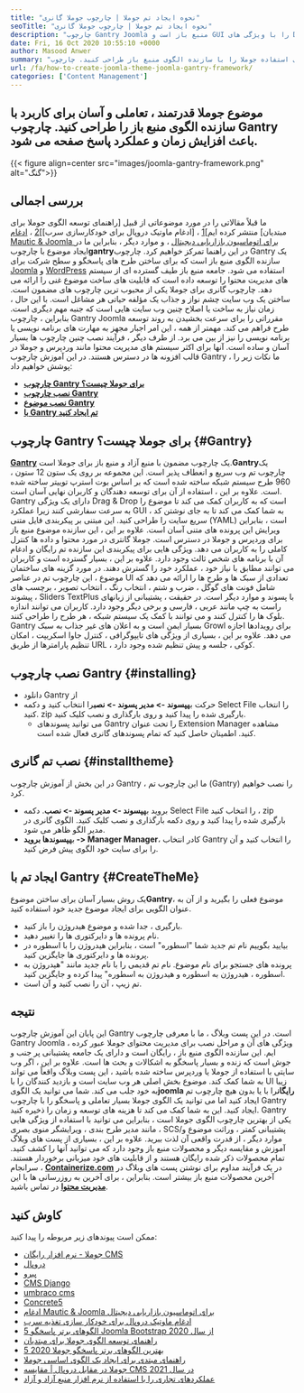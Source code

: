 ```yaml
---
title: "نحوه ایجاد تم جوملا | چارچوب جوملا گانری" 
seoTitle: "نحوه ایجاد تم جوملا | چارچوب جوملا گانری" 
description: "چارچوب Gantry Joomla منبع باز است و GUI را با ویژگی های Drag & Drop ارائه می دهد و کاربران را قادر می سازد تا به سرعت الگوهای پویا و پاسخگو CMS را بسازند." 
date: Fri, 16 Oct 2020 10:55:10 +0000
author: Masood Anwer
summary: "تم های قدرتمند ، تعاملی و آسان برای استفاده جوملا را با سازنده الگوی منبع باز طراحی کنید. چارچوب Gantry باعث افزایش زمان و عملکرد پاسخ صفحه می شود." 
url: /fa/how-to-create-joomla-theme-joomla-gantry-framework/
categories: ['Content Management']
---
```


## موضوع جوملا قدرتمند ، تعاملی و آسان برای کاربرد با سازنده الگوی منبع باز را طراحی کنید. چارچوب Gantry باعث افزایش زمان و عملکرد پاسخ صفحه می شود.

{{< figure align=center src="images/joomla-gantry-framework.png" alt="گنگ">}}


## **بررسی اجمالی**
ما قبلاً مقالاتی را در مورد موضوعاتی از قبیل [راهنمای توسعه الگوی جوملا برای مبتدیان] منتشر کرده ایم][1] ، [ادغام ماوتیک دروپال برای خودکارسازی سرب]][2] ، [ادغام Mautic & Joomla برای اتوماسیون بازاریابی دیجیتال][3] ، و موارد دیگر ، بنابراین ما در ایجاد موضوع با چارچوب**gantry**در این راهنما تمرکز خواهیم کرد. چارچوب Gantry یک سازنده الگوی منبع باز است که برای ساختن طرح های پاسخگو و سطح شرکت برای [Joomla][4] و [WordPress][5] استفاده می شود. جامعه منبع باز طیف گسترده ای از سیستم های مدیریت محتوا را توسعه داده است که قابلیت های ساخت موضوع غنی را ارائه می دهد. چارچوب گانری برای جوملا یکی از محبوب ترین چارچوب های مضمون است. ساختن یک وب سایت چشم نواز و جذاب یک مؤلفه حیاتی هر مشاغل است. با این حال ، زمان نیاز به ساخت یا اصلاح چنین وب سایت هایی است که جنبه مهم دیگری است.
بنابراین ، چارچوب Gantry Joomla مقرراتی را برای سرعت بخشیدن به روند توسعه طرح فراهم می کند. مهمتر از همه ، این امر اجبار مجهز به مهارت های برنامه نویسی یا برنامه نویسی را نیز از بین می برد. از طرف دیگر ، فرآیند نصب چنین چارچوب ها بسیار آسان و ساده است. آنها برای اکثر سیستم های مدیریت محتوا مانند وردپرس و جوملا در قالب افزونه ها در دسترس هستند. در این آموزش چارچوب Gantry ، ما نکات زیر را پوشش خواهیم داد:
* [**چارچوب Gantry برای جوملا چیست؟**][6]
* [**نصب چارچوب Gantry**][7]
* [**نصب موضوع Gantry**][8]
* [**با Gantry تم ایجاد کنید**][9]

## چارچوب Gantry برای جوملا چیست؟   {#Gantry}
[**Gantry**][10] یک چارچوب مضمون با منبع آزاد و منبع باز برای جوملا است.**Gantry**یک چارچوب تم وب سریع و انعطاف پذیر است. این مجموعه بر روی یک ستون 12 ستون ، 960 طرح سیستم شبکه ساخته شده است که بر اساس بوت استرپ توییتر ساخته شده است. علاوه بر این ، استفاده از آن برای توسعه دهندگان و کاربران نهایی آسان است. Gantry دارای یک ویژگی Drag & Drop است که به کاربران کمک می کند تا موضوع را به سرعت سفارشی کنند زیرا عملکرد GUI به شما کمک می کند تا به جای نوشتن کد ، سریع سایت را طراحی کنید. این مبتنی بر پیکربندی فایل متنی (YAML) است ، بنابراین ویرایش این پرونده های متنی آسان است. علاوه بر این ، این سازنده موضوع منبع باز برای وردپرس و جوملا در دسترس است. جوملا گانتری در مورد محتوا و داده ها کنترل کاملی را به کاربران می دهد. ویژگی هایی برای پیکربندی این سازنده تم رایگان و ادغام آن با برنامه های شخص ثالث وجود دارد. علاوه بر این ، بسیار گسترده است و کاربران می توانند مطابق با نیاز خود ، عملکرد خود را گسترش دهند.
در مورد گزینه های ساختمان موضوع ، این چارچوب تم در عناصر UI تعدادی از سبک ها و طرح ها را ارائه می دهد که شامل فونت های گوگل ، ضرب و شتم ، انتخاب رنگ ، انتخاب تصویر ، برچسب های پیشوند ، Sliders TextPlus با پسوند و موارد دیگر است. در حقیقت ، پشتیبانی از زبانهای راست به چپ مانند عربی ، فارسی و برخی دیگر وجود دارد. کاربران می توانند اندازه بلوک ها را کنترل کنند و می توانند با کمک یک سیستم شبکه ، هر طرح را طراحی کنند. Gantry بسیار ایمن است و به اعلان های غیر جذاب به سبک Growl برای رویدادها اجازه می دهد. علاوه بر این ، بسیاری از ویژگی های تایپوگرافی ، کنترل جاوا اسکریپت ، امکان تنظیم پارامترها از طریق URL ، کوکی ، جلسه و پیش تنظیم شده وجود دارد.

## نصب چارچوب Gantry   {#installing}
  * دانلود Gantry از
* حرکت به**پسوند -> مدیر پسوند -> نصب**را انتخاب کنید و دکمه Select File را انتخاب کنید. zip بارگیری شده را پیدا کنید و روی بارگذاری و نصب کلیک کنید.
  * می توانید پسوندهای Gantry را تحت عنوان Extension Manager مشاهده کنید. اطمینان حاصل کنید که تمام پسوندهای گانری فعال شده است.

## نصب تم گانری   {#installtheme}
در این بخش از آموزش چارچوب Gantry ، ما این چارچوب تم (Gantry) را نصب خواهیم کرد.
* بروید به**پسوند -> مدیر پسوند -> نصب**. دکمه Select File را انتخاب کنید ، zip بارگیری شده را پیدا کنید و روی دکمه بارگذاری و نصب کلیک کنید. الگوی گانری در مدیر الگو ظاهر می شود.
* به**پسوندها بروید -> Manager Manager**، کادر انتخاب Gantry را انتخاب کنید و آن را برای سایت خود الگوی پیش فرض کنید.

## ایجاد تم با Gantry   {#CreateTheMe}
یک روش بسیار آسان برای ساختن موضوع**Gantry**، موضوع فعلی را بگیرید و از آن به عنوان الگویی برای ایجاد موضوع جدید خود استفاده کنید.
  * بارگیری ، جدا شده و موضوع هیدروژن را باز کنید.
  * نام پرونده ها و دایرکتوری ها را تغییر دهید.
  * بیایید بگوییم نام تم جدید شما "اسطوره" است ، بنابراین هیدروژن را با اسطوره در پرونده ها و دایرکتوری ها جایگزین کنید.
  * پرونده های جستجو برای نام موضوع. نام تم قدیمی را با نام جدید مانند "هیدروژن به اسطوره ، هیدروژن به اسطوره و هیدروژن به اسطوره" پیدا کرده و جایگزین کنید.
  * تم زیپ ، آن را نصب کنید و آن است.

## نتیجه
این پایان این آموزش چارچوب Gantry است. در این پست وبلاگ ، ما با معرفی چارچوب Gantry Joomla ، ویژگی های آن و مراحل نصب برای مدیریت محتوای جوملا عبور کرده ایم. این سازنده الگوی منبع باز ، رایگان است و دارای یک جامعه پشتیبانی پر جنب و جوش است که زنده و بسیار پاسخگو به اشکالات و بحث ها است. علاوه بر این ، اگر وب سایتی با استفاده از جوملا یا وردپرس ساخته شده باشید ، این پست وبلاگ واقعاً می تواند به شما کمک کند. موضوع بخش اصلی هر وب سایت است و بازدید کنندگان را با UI زیبا به خود جلب می کند. شما می توانید یک الگوی**joomla رایگان**را با یا بدون هیچ چارچوب تم ایجاد کنید اما می توانید یک الگوی جوملا بسیار تعاملی و پاسخگو را با چارچوب Gantry ایجاد کنید. این به شما کمک می کند تا هزینه های توسعه و زمان را ذخیره کنید.
Gantry یکی از بهترین چارچوب الگوی جوملا است ، بنابراین می توانید با استفاده از ویژگی هایی مانند مدیر طرح بندی ، ویرایشگر منوی بصری ، SCS/پشتیبانی کمتر ، وراثت موضوع و موارد دیگر ، از قدرت واقعی آن لذت ببرید. علاوه بر این ، بسیاری از پست های وبلاگ آموزش و مقایسه دیگر و محصولات منبع باز وجود دارد که می توانید آنها را کشف کنید. تمام محصولات ذکر شده رایگان هستند و از قابلیت های خود میزبانی برخوردار هستند. سرانجام ، [**Containerize.com**][11] در یک فرآیند مداوم برای نوشتن پست های وبلاگ در آخرین محصولات منبع باز بیشتر است. بنابراین ، برای آخرین به روزرسانی ها با این [**مدیریت محتوا**][12] در تماس باشید.

## کاوش کنید
ممکن است پیوندهای زیر مربوطه را پیدا کنید:
  * [جوملا - نرم افزار رایگان CMS][13]
  * [دروپال][14]
  * [پیرو][15]
  * [CMS Django][16]
  * [umbraco cms][17]
  * [Concrete5][18]
  * [ادغام Mautic & Joomla برای اتوماسیون بازاریابی دیجیتال][3]
  * [ادغام ماوتیک دروپال برای خودکار سازی تغذیه سرب][2]
  * [5 الگوهای برتر پاسخگو Joomla Bootstrap از سال 2020][19]
  * [راهنمای توسعه الگوی جوملا برای مبتدیان][1]
  * [5 بهترین الگوهای برتر پاسخگو جوملا 2020][19]
  * [راهنمای مبتدی برای ایجاد یک الگوی اساسی جوملا][20]
  * [جوملا در مقابل دروپال | مقایسه CMS در سال 2021][21]
  * [عملکردهای تجاری را با استفاده از نرم افزار منبع آزاد و آزاد][22]

  
[1]: https://blog.containerize.com/content-management/responsive-joomla-templates-tutorial/
[2]: https://blog.containerize.com/content-management/drupal-tutorial-automate-lead-growth-with-drupal-mautic/
[3]: https://blog.containerize.com/content-management/integrate-mautic-with-joomla-for-marketing-automation/
[4]: https://products.containerize.com/content-management/joomla/
[5]: https://products.containerize.com/blogging/wordpress/
[6]: #gantry
[7]: #Installing
[8]: #installtheme
[9]: #createtheme
[10]: http://gantry.org/
[11]: https://containerize.com
[12]: https://blog.containerize.com/category/content-management/
[13]: https://products.containerize.com/content-management/joomla
[14]: https://products.containerize.com/content-management/drupal
[15]: https://products.containerize.com/content-management/pyro
[16]: https://products.containerize.com/content-management/django
[17]: https://products.containerize.com/content-management/umbraco
[18]: https://products.containerize.com/content-management/concrete5
[19]: https://blog.containerize.com/content-management/top-5-best-free-responsive-joomla-templates-of-2020/
[20]: https://blog.containerize.com/content-management/beginners-guide-to-create-a-basic-joomla-template/
[21]: https://blog.containerize.com/content-management/joomla-vs-drupal-cms-comparison-in-2021/
[22]: https://blog.containerize.com/blogging/automate-business-operations-using-open-source-software/
